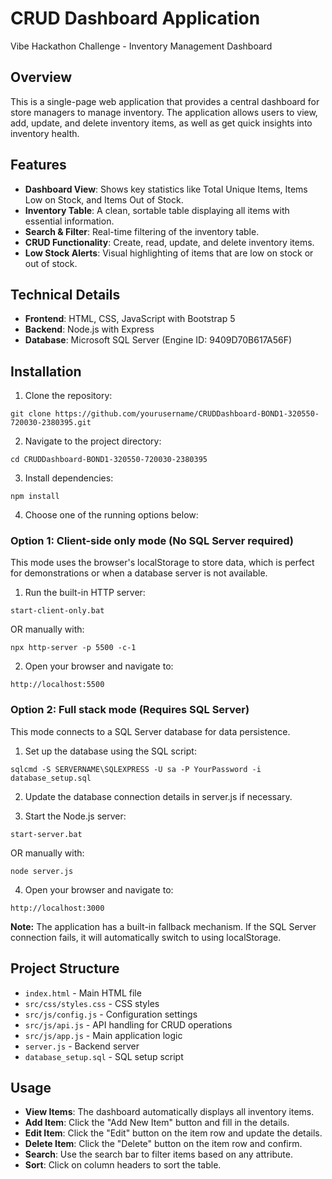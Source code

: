# CRUD Dashboard Application

Vibe Hackathon Challenge - Inventory Management Dashboard

## Overview

This is a single-page web application that provides a central dashboard for store managers to manage inventory. The application allows users to view, add, update, and delete inventory items, as well as get quick insights into inventory health.

## Features

- **Dashboard View**: Shows key statistics like Total Unique Items, Items Low on Stock, and Items Out of Stock.
- **Inventory Table**: A clean, sortable table displaying all items with essential information.
- **Search & Filter**: Real-time filtering of the inventory table.
- **CRUD Functionality**: Create, read, update, and delete inventory items.
- **Low Stock Alerts**: Visual highlighting of items that are low on stock or out of stock.

## Technical Details

- **Frontend**: HTML, CSS, JavaScript with Bootstrap 5
- **Backend**: Node.js with Express
- **Database**: Microsoft SQL Server (Engine ID: 9409D70B617A56F)

## Installation

1. Clone the repository:
```
git clone https://github.com/yourusername/CRUDDashboard-BOND1-320550-720030-2380395.git
```

2. Navigate to the project directory:
```
cd CRUDDashboard-BOND1-320550-720030-2380395
```

3. Install dependencies:
```
npm install
```

4. Choose one of the running options below:

### Option 1: Client-side only mode (No SQL Server required)

This mode uses the browser's localStorage to store data, which is perfect for demonstrations or when a database server is not available.

1. Run the built-in HTTP server:
```
start-client-only.bat
```
OR manually with:
```
npx http-server -p 5500 -c-1
```

2. Open your browser and navigate to:
```
http://localhost:5500
```

### Option 2: Full stack mode (Requires SQL Server)

This mode connects to a SQL Server database for data persistence.

1. Set up the database using the SQL script:
```
sqlcmd -S SERVERNAME\SQLEXPRESS -U sa -P YourPassword -i database_setup.sql
```

2. Update the database connection details in server.js if necessary.

3. Start the Node.js server:
```
start-server.bat
```
OR manually with:
```
node server.js
```

4. Open your browser and navigate to:
```
http://localhost:3000
```

**Note:** The application has a built-in fallback mechanism. If the SQL Server connection fails, it will automatically switch to using localStorage.

## Project Structure

- `index.html` - Main HTML file
- `src/css/styles.css` - CSS styles
- `src/js/config.js` - Configuration settings
- `src/js/api.js` - API handling for CRUD operations
- `src/js/app.js` - Main application logic
- `server.js` - Backend server
- `database_setup.sql` - SQL setup script

## Usage

- **View Items**: The dashboard automatically displays all inventory items.
- **Add Item**: Click the "Add New Item" button and fill in the details.
- **Edit Item**: Click the "Edit" button on the item row and update the details.
- **Delete Item**: Click the "Delete" button on the item row and confirm.
- **Search**: Use the search bar to filter items based on any attribute.
- **Sort**: Click on column headers to sort the table.